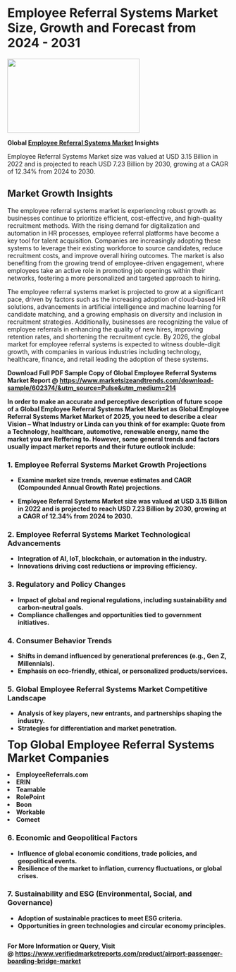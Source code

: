 <H1>Employee Referral Systems Market Size, Growth and Forecast from 2024 - 2031</H1><img class="aligncenter size-medium wp-image-584254" src="https://thirdeyenews.in/wp-content/uploads/2024/09/Global-Market-Research-300x168.jpeg" alt="" width="300" height="168" /><p><strong>Global&nbsp;<a href="https://www.marketsizeandtrends.com/download-sample/602374/&amp;utm_source=Pulse&amp;utm_medium=214">Employee Referral Systems Market</a> Insights</strong></p><p>Employee Referral Systems Market size was valued at USD 3.15 Billion in 2022 and is projected to reach USD 7.23 Billion by 2030, growing at a CAGR of 12.34% from 2024 to 2030.</p><p><!DOCTYPE html> <html lang="en"> <head> <meta charset="UTF-8"> <meta name="viewport" content="width=device-width, initial-scale=1.0"> <title>Employee Referral Systems Market Growth Insights</title> </head> <body> <h2>Market Growth Insights</h2> <p>The employee referral systems market is experiencing robust growth as businesses continue to prioritize efficient, cost-effective, and high-quality recruitment methods. With the rising demand for digitalization and automation in HR processes, employee referral platforms have become a key tool for talent acquisition. Companies are increasingly adopting these systems to leverage their existing workforce to source candidates, reduce recruitment costs, and improve overall hiring outcomes. The market is also benefiting from the growing trend of employee-driven engagement, where employees take an active role in promoting job openings within their networks, fostering a more personalized and targeted approach to hiring.</p> <p><strong></strong></p> <p>The employee referral systems market is projected to grow at a significant pace, driven by factors such as the increasing adoption of cloud-based HR solutions, advancements in artificial intelligence and machine learning for candidate matching, and a growing emphasis on diversity and inclusion in recruitment strategies. Additionally, businesses are recognizing the value of employee referrals in enhancing the quality of new hires, improving retention rates, and shortening the recruitment cycle. By 2026, the global market for employee referral systems is expected to witness double-digit growth, with companies in various industries including technology, healthcare, finance, and retail leading the adoption of these systems.</p> <p><strong></p><p><span class=""><strong>Download Full PDF Sample Copy of Global Employee Referral Systems Market Report</strong> @ <a href="https://www.marketsizeandtrends.com/download-sample/602374/&amp;utm_source=Pulse&amp;utm_medium=214" target="_blank">https://www.marketsizeandtrends.com/download-sample/602374/&amp;utm_source=Pulse&amp;utm_medium=214</a></span></p><p>In order to make an accurate and perceptive description of future scope of a Global&nbsp;Employee Referral Systems Market Market as Global&nbsp;Employee Referral Systems Market Market of 2025, you need to describe a clear Vision &ndash; What Industry or Linda can you think of for example: Quote from a Technology, healthcare, automotive, renewable energy, name the market you are Reffering to. However, some general trends and factors usually impact market reports and their future outlook include:</p><h3>1.&nbsp;<strong>Employee Referral Systems Market Growth Projections</strong></h3><ul><li>Examine market size trends, revenue estimates and CAGR (Compounded Annual Growth Rate) projections.</li><li><p>Employee Referral Systems Market size was valued at USD 3.15 Billion in 2022 and is projected to reach USD 7.23 Billion by 2030, growing at a CAGR of 12.34% from 2024 to 2030.</p></li></ul><h3>2.&nbsp;<strong>Employee Referral Systems Market Technological Advancements</strong></h3><ul><li>Integration of AI, IoT, blockchain, or automation in the industry.</li><li>Innovations driving cost reductions or improving efficiency.</li></ul><h3>3.&nbsp;<strong>Regulatory and Policy Changes</strong></h3><ul><li>Impact of global and regional regulations, including sustainability and carbon-neutral goals.</li><li>Compliance challenges and opportunities tied to government initiatives.</li></ul><h3>4.&nbsp;<strong>Consumer Behavior Trends</strong></h3><ul><li>Shifts in demand influenced by generational preferences (e.g., Gen Z, Millennials).</li><li>Emphasis on eco-friendly, ethical, or personalized products/services.</li></ul><h3>5.&nbsp;<strong>Global Employee Referral Systems Market Competitive Landscape</strong></h3><ul><li>Analysis of key players, new entrants, and partnerships shaping the industry.</li><li>Strategies for differentiation and market penetration.</li></ul><p data-pm-slice="1 1 []"><span style="color: inherit; font-family: inherit; font-size: 25px;">Top Global Employee Referral Systems Market Companies</span></p><div class="" data-test-id=""><p><li>EmployeeReferrals.com</li><li> ERIN</li><li> Teamable</li><li> RolePoint</li><li> Boon</li><li> Workable</li><li> Comeet</li></p></div><h3>6.&nbsp;<strong>Economic and Geopolitical Factors</strong></h3><ul><li>Influence of global economic conditions, trade policies, and geopolitical events.</li><li>Resilience of the market to inflation, currency fluctuations, or global crises.</li></ul><h3>7.&nbsp;<strong>Sustainability and ESG (Environmental, Social, and Governance)</strong></h3><ul><li>Adoption of sustainable practices to meet ESG criteria.</li><li>Opportunities in green technologies and circular economy principles.</li></ul><h2><strong style="font-size: 14px;">For More Information or Query, Visit @&nbsp;</strong><a style="background-color: #ffffff; font-size: 14px;" href="https://www.marketsizeandtrends.com/report/employee-referral-systems-market/" target="_blank">https://www.verifiedmarketreports.com/product/airport-passenger-boarding-bridge-market</a></h2>
